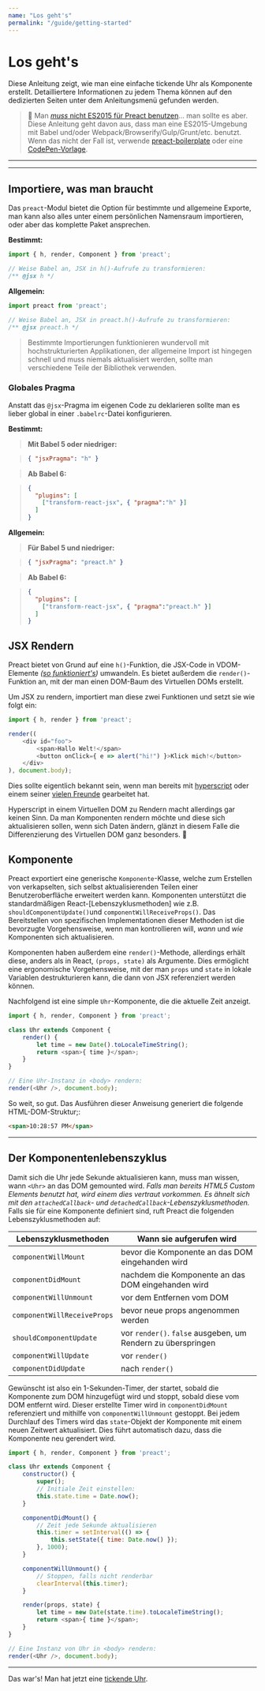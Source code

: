 ```yaml
---
name: "Los geht's"
permalink: "/guide/getting-started"
---
```


# Los geht's

Diese Anleitung zeigt, wie man eine einfache tickende Uhr als Komponente erstellt. Detailliertere Informationen zu jedem Thema können auf den dedizierten Seiten unter dem Anleitungsmenü gefunden werden.

> :information_desk_person: Man [_muss_ nicht ES2015 für Preact benutzen](<https://github.com/developit/preact-without-babel>)... man sollte es aber. Diese Anleitung geht davon aus, dass man eine ES2015-Umgebung mit Babel und/oder Webpack/Browserify/Gulp/Grunt/etc. benutzt. Wenn das nicht der Fall ist, verwende [preact-boilerplate] oder eine [CodePen-Vorlage](http://codepen.io/developit/pen/pgaROe?editors=0010).

---

<toc></toc>

---

## Importiere, was man braucht

Das `preact`-Modul bietet die Option für bestimmte und allgemeine Exporte, man kann also alles unter einem persönlichen Namensraum importieren, oder aber das komplette Paket ansprechen.

**Bestimmt:**

```javascript
import { h, render, Component } from 'preact';

// Weise Babel an, JSX in h()-Aufrufe zu transformieren:
/** @jsx h */
```

**Allgemein:**

```javascript
import preact from 'preact';

// Weise Babel an, JSX in preact.h()-Aufrufe zu transformieren:
/** @jsx preact.h */
```

> Bestimmte Importierungen funktionieren wundervoll mit hochstrukturierten Applikationen, der allgemeine Import ist hingegen schnell und muss niemals aktualisiert werden, sollte man verschiedene Teile der Bibliothek verwenden.

### Globales Pragma

Anstatt das `@jsx`-Pragma im eigenen Code zu deklarieren sollte man es lieber global in einer `.babelrc`-Datei konfigurieren.

**Bestimmt:**

> **Mit Babel 5 oder niedriger:**

> ```json
> { "jsxPragma": "h" }
> ```

> **Ab Babel 6:**

> ```json
> {
>   "plugins": [
>     ["transform-react-jsx", { "pragma":"h" }]
>   ]
> }
> ```

**Allgemein:**

> **Für Babel 5 und niedriger:**

> ```json
> { "jsxPragma": "preact.h" }
> ```

> **Ab Babel 6:**

> ```json
> {
>   "plugins": [
>     ["transform-react-jsx", { "pragma":"preact.h" }]
>   ]
> }
> ```

## JSX Rendern

Preact bietet von Grund auf eine `h()`-Funktion, die JSX-Code in VDOM-Elemente _([so funktioniert's](https://jasonformat.com/wtf-is-jsx))_ umwandeln. Es bietet außerdem die `render()`-Funktion an, mit der man einen DOM-Baum des Virtuellen DOMs erstellt.

Um JSX zu rendern, importiert man diese zwei Funktionen und setzt sie wie folgt ein:

```javascript
import { h, render } from 'preact';

render((
    <div id="foo">
        <span>Hallo Welt!</span>
        <button onClick={ e => alert("hi!") }>Klick mich!</button>
    </div>
), document.body);
```

Dies sollte eigentlich bekannt sein, wenn man bereits mit [hyperscript] oder einem seiner [vielen Freunde](https://github.com/developit/vhtml) gearbeitet hat.

Hyperscript in einem Virtuellen DOM zu Rendern macht allerdings gar keinen Sinn. Da man Komponenten rendern möchte und diese sich aktualisieren sollen, wenn sich Daten ändern, glänzt in diesem Falle die Differenzierung des Virtuellen DOM ganz besonders. :star2:

## Komponente

Preact exportiert eine generische `Komponente`-Klasse, welche zum Erstellen von verkapselten, sich selbst aktualisierenden Teilen einer Benutzeroberfläche erweitert werden kann. Komponenten unterstützt die standardmäßigen React-[Lebenszyklusmethoden] wie z.B. `shouldComponentUpdate()`und `componentWillReceiveProps()`. Das Bereitstellen von spezifischen Implementationen dieser Methoden ist die bevorzugte Vorgehensweise, wenn man kontrollieren will, _wann_ und _wie_ Komponenten sich aktualisieren.

Komponenten haben außerdem eine `render()`-Methode, allerdings erhält diese, anders als in React, `(props, state)` als Argumente. Dies ermöglicht eine ergonomische Vorgehensweise, mit der man `props` und `state` in lokale Variablen destrukturieren kann, die dann von JSX referenziert werden können.

Nachfolgend ist eine simple `Uhr`-Komponente, die die aktuelle Zeit anzeigt.

```javascript
import { h, render, Component } from 'preact';

class Uhr extends Component {
    render() {
        let time = new Date().toLocaleTimeString();
        return <span>{ time }</span>;
    }
}

// Eine Uhr-Instanz in <body> rendern:
render(<Uhr />, document.body);
```

So weit, so gut. Das Ausführen dieser Anweisung generiert die folgende HTML-DOM-Struktur;:

```html
<span>10:28:57 PM</span>
```

--------------------------------------------------------------------------------

## Der Komponentenlebenszyklus

Damit sich die Uhr jede Sekunde aktualisieren kann, muss man wissen, wann `<Uhr>` an das DOM gemounted wird. _Falls man bereits HTML5 Custom Elements benutzt hat, wird einem dies vertraut vorkommen. Es ähnelt sich mit den `attachedCallback`- und `detachedCallback`-Lebenszyklusmethoden._ Falls sie für eine Komponente definiert sind, ruft Preact die folgenden Lebenszyklusmethoden auf:

| Lebenszyklusmethoden        | Wann sie aufgerufen wird                             				 |
|-----------------------------|--------------------------------------------------------------|
| `componentWillMount`        | bevor die Komponente an das DOM eingehanden wird					   |
| `componentDidMount`         | nachdem die Komponente an das DOM eingehanden wird 					 |
| `componentWillUnmount`      | vor dem Entfernen vom  DOM	                      					 |
| `componentWillReceiveProps` | bevor neue props angenommen werden                 					 |
| `shouldComponentUpdate`     | vor `render()`. `false` ausgeben, um Rendern zu überspringen |
| `componentWillUpdate`       | vor `render()`                                               |
| `componentDidUpdate`        | nach `render()`                                  						 |

Gewünscht ist also ein 1-Sekunden-Timer, der startet, sobald die Komponente zum DOM hinzugefügt wird und stoppt, sobald diese vom DOM entfernt wird. Dieser erstellte Timer wird in `componentDidMount` referenziert und mithilfe von `componentWillUnmount` gestoppt. Bei jedem Durchlauf des Timers wird das `state`-Objekt der Komponente mit einem neuen Zeitwert aktualisiert. Dies führt automatisch dazu, dass die Komponente neu gerendert wird.

```javascript
import { h, render, Component } from 'preact';

class Uhr extends Component {
    constructor() {
        super();
        // Initiale Zeit einstellen:
        this.state.time = Date.now();
    }

    componentDidMount() {
        // Zeit jede Sekunde aktualisieren
        this.timer = setInterval(() => {
            this.setState({ time: Date.now() });
        }, 1000);
    }

    componentWillUnmount() {
        // Stoppen, falls nicht renderbar
        clearInterval(this.timer);
    }

    render(props, state) {
        let time = new Date(state.time).toLocaleTimeString();
        return <span>{ time }</span>;
    }
}

// Eine Instanz von Uhr in <body> rendern:
render(<Uhr />, document.body);
```

--------------------------------------------------------------------------------

Das war's! Man hat jetzt eine [tickende Uhr](http://jsfiddle.net/developit/u9m5x0L7/embedded/result,js/).

[hyperscript]: https://github.com/dominictarr/hyperscript
[preact-boilerplate]: https://github.com/developit/preact-boilerplate
